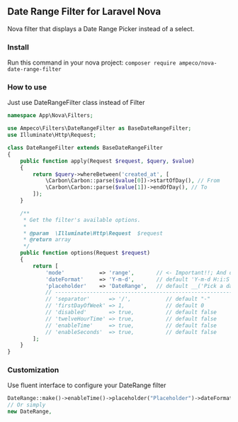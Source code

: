 ## Date Range Filter for Laravel Nova

Nova filter that displays a Date Range Picker instead of a select.

### Install

Run this command in your nova project:
`composer require ampeco/nova-date-range-filter`

### How to use

Just use DateRangeFilter class instead of Filter

```php
namespace App\Nova\Filters;

use Ampeco\Filters\DateRangeFilter as BaseDateRangeFilter;
use Illuminate\Http\Request;

class DateRangeFilter extends BaseDateRangeFilter
{
    public function apply(Request $request, $query, $value)
    {
        return $query->whereBetween('created_at', [
            \Carbon\Carbon::parse($value[0])->startOfDay(), // From
            \Carbon\Carbon::parse($value[1])->endOfDay(), // To
        ]);
    }

    /**
     * Get the filter's available options.
     *
     * @param  \Illuminate\Http\Request  $request
     * @return array
     */
    public function options(Request $request)
    {
        return [
            'mode'           => 'range',       // <- Important!!; And default 'single'
            'dateFormat'     => 'Y-m-d',       // default 'Y-m-d H:i:S'
            'placeholder'    => 'DateRange',   // default __('Pick a date range')
            // -----------------------------------------------------------------------
            // 'separator'      => '/',           // default "-"
            // 'firstDayOfWeek' => 1,             // default 0
            // 'disabled'       => true,          // default false
            // 'twelveHourTime' => true,          // default false
            // 'enableTime'     => true,          // default false
            // 'enableSeconds'  => true,          // default false
        ];
    }
}
```

### Customization

Use fluent interface to configure your DateRange filter

```php
DateRange::make()->enableTime()->placeholder("Placeholder")->dateFormat("Y-m-d"),
// Or simply
new DateRange,
```
